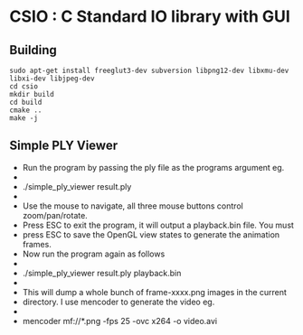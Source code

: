 CSIO : C Standard IO library with GUI
====

## Building ##

```
sudo apt-get install freeglut3-dev subversion libpng12-dev libxmu-dev libxi-dev libjpeg-dev
cd csio
mkdir build
cd build
cmake ..
make -j
```

## Simple PLY Viewer ##

  * Run the program by passing the ply file as the programs argument eg.
  *
  * ./simple_ply_viewer result.ply
  *
  * Use the mouse to navigate, all three mouse buttons control zoom/pan/rotate.
  * Press ESC to exit the program, it will output a playback.bin file. You must
  * press ESC to save the OpenGL view states to generate the animation frames.
  * Now run the program again as follows
  *
  * ./simple_ply_viewer result.ply playback.bin
  *
  * This will dump a whole bunch of frame-xxxx.png images in the current
  * directory. I use mencoder to generate the video eg.
  *
  * mencoder mf://*.png -fps 25 -ovc x264 -o video.avi

